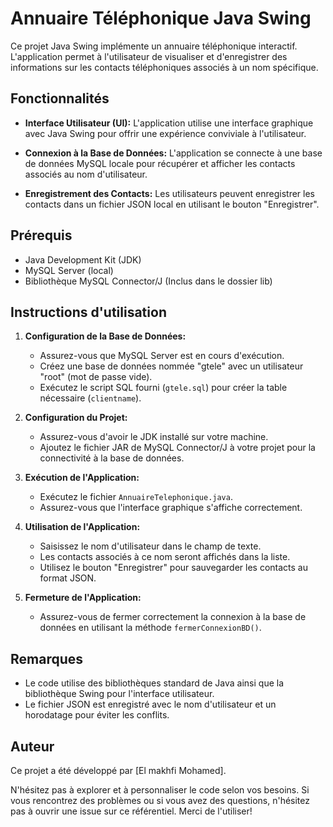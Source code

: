 # Annuaire Téléphonique Java Swing

Ce projet Java Swing implémente un annuaire téléphonique interactif. L'application permet à l'utilisateur de visualiser et d'enregistrer des informations sur les contacts téléphoniques associés à un nom spécifique.

## Fonctionnalités

- **Interface Utilisateur (UI):** L'application utilise une interface graphique avec Java Swing pour offrir une expérience conviviale à l'utilisateur.

- **Connexion à la Base de Données:** L'application se connecte à une base de données MySQL locale pour récupérer et afficher les contacts associés au nom d'utilisateur.

- **Enregistrement des Contacts:** Les utilisateurs peuvent enregistrer les contacts dans un fichier JSON local en utilisant le bouton "Enregistrer".

## Prérequis

- Java Development Kit (JDK)
- MySQL Server (local)
- Bibliothèque MySQL Connector/J (Inclus dans le dossier lib)

## Instructions d'utilisation

1. **Configuration de la Base de Données:**
   - Assurez-vous que MySQL Server est en cours d'exécution.
   - Créez une base de données nommée "gtele" avec un utilisateur "root" (mot de passe vide).
   - Exécutez le script SQL fourni (`gtele.sql`) pour créer la table nécessaire (`clientname`).

2. **Configuration du Projet:**
   - Assurez-vous d'avoir le JDK installé sur votre machine.
   - Ajoutez le fichier JAR de MySQL Connector/J à votre projet pour la connectivité à la base de données.

3. **Exécution de l'Application:**
   - Exécutez le fichier `AnnuaireTelephonique.java`.
   - Assurez-vous que l'interface graphique s'affiche correctement.

4. **Utilisation de l'Application:**
   - Saisissez le nom d'utilisateur dans le champ de texte.
   - Les contacts associés à ce nom seront affichés dans la liste.
   - Utilisez le bouton "Enregistrer" pour sauvegarder les contacts au format JSON.

5. **Fermeture de l'Application:**
   - Assurez-vous de fermer correctement la connexion à la base de données en utilisant la méthode `fermerConnexionBD()`.

## Remarques

- Le code utilise des bibliothèques standard de Java ainsi que la bibliothèque Swing pour l'interface utilisateur.
- Le fichier JSON est enregistré avec le nom d'utilisateur et un horodatage pour éviter les conflits.

## Auteur

Ce projet a été développé par [El makhfi Mohamed].

N'hésitez pas à explorer et à personnaliser le code selon vos besoins. Si vous rencontrez des problèmes ou si vous avez des questions, n'hésitez pas à ouvrir une issue sur ce référentiel. Merci de l'utiliser!
